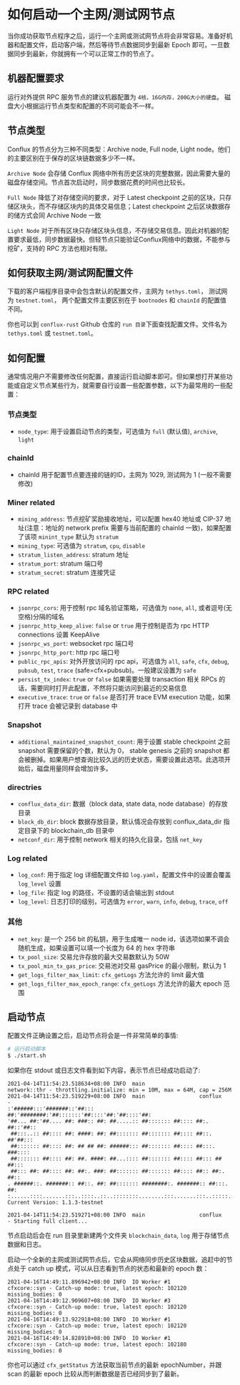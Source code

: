 # 如何启动一个主网/测试网节点
当你成功获取节点程序之后，运行一个主网或测试网节点将会非常容易。准备好机器和配置文件，启动客户端，然后等待节点数据同步到最新 Epoch 即可。一旦数据同步到最新，你就拥有一个可以正常工作的节点了。

## 机器配置要求
运行对外提供 RPC 服务节点的建议机器配置为 `4核，16G内存，200G大小的硬盘`。
磁盘大小根据运行节点类型和配置的不同可能会不一样。

## 节点类型
Conflux 的节点分为三种不同类型：Archive node, Full node, Light node。他们的主要区别在于保存的区块链数据多少不一样。

`Archive Node` 会存储 Conflux 网络中所有历史区块的完整数据，因此需要大量的磁盘存储空间。节点首次启动时，同步数据花费的时间也比较长。

`Full Node` 降低了对存储空间的要求，对于 Latest checkpoint 之前的区块，只存储区块头，而不存储区块内的具体交易信息；Latest checkpoint 之后区块数据存的储方式会同 Archive Node 一致

`Light Node` 对于所有区块只存储区块头信息，不存储交易信息。因此对机器的配置要求最低，同步数据最快。但轻节点只能验证Conflux网络中的数据，不能参与挖矿，支持的 RPC 方法也相对有限。

## 如何获取主网/测试网配置文件
下载的客户端程序目录中会包含默认的配置文件，主网为 `tethys.toml`， 测试网为 `testnet.toml`， 两个配置文件主要区别在于 `bootnodes` 和 `chainId` 的配置值不同。

你也可以到 `conflux-rust` Github 仓库的 `run 目录`下面查找配置文件。文件名为 `tethys.toml` 或 `testnet.toml`。

## 如何配置
通常情况用户不需要修改任何配置，直接运行启动脚本即可。但如果想打开某些功能或自定义节点某些行为，就需要自行设置一些配置参数，以下为最常用的一些配置：

### 节点类型
* `node_type`: 用于设置启动节点的类型，可选值为 `full` (默认值), `archive`, `light` 


### chainId
* chainId 用于配置节点要连接的链的ID，主网为 1029, 测试网为 1 (一般不需要修改)

### Miner related
* `mining_address`: 节点挖矿奖励接收地址，可以配置 hex40 地址或 CIP-37 地址(注意：地址的 network prefix 需要与当前配置的 chainId 一致)，如果配置了该项 `minint_type` 默认为 `stratum`
* `mining_type`: 可选值为 `stratum`, `cpu`, `disable`
* `stratum_listen_address`: stratum 地址
* `stratum_port`: stratum 端口号
* `stratum_secret`: stratum 连接凭证

### RPC related
* `jsonrpc_cors`: 用于控制 rpc 域名验证策略，可选值为 `none`, `all`, 或者逗号(无空格)分隔的域名
* `jsonrpc_http_keep_alive`: `false` or `true` 用于控制是否为 rpc HTTP connections 设置 KeepAlive 
* `jsonrpc_ws_port`: websocket rpc 端口号
* `jsonrpc_http_port`: http rpc 端口号
* `public_rpc_apis`: 对外开放访问的 rpc api，可选值为 `all`, `safe`, `cfx`, `debug`, `pubsub`, `test`, `trace` (safe=cfx+pubsub)。一般建议设置为 `safe`
* `persist_tx_index`: `true` or `false` 如果需要处理 transaction 相关 RPCs 的话，需要同时打开此配置，不然将只能访问到最近的交易信息
* `executive_trace`: `true` or `false` 是否打开 trace EVM execution 功能，如果打开 trace 会被记录到 database 中

### Snapshot 
* `additional_maintained_snapshot_count`: 用于设置 stable checkpoint 之前 snapshot 需要保留的个数，默认为 0， stable genesis 之前的 snapshot 都会被删掉。如果用户想查询比较久远的历史状态，需要设置此选项。此选项开始后，磁盘用量同样会增加许多。

### directries
* `conflux_data_dir`: 数据（block data, state data, node database）的存放目录
* `block_db_dir`: block 数据存放目录，默认情况会存放到 conflux_data_dir 指定目录下的 blockchain_db 目录中
* `netconf_dir`: 用于控制 network 相关的持久化目录，包括 `net_key`

### Log related
* `log_conf`: 用于指定 log 详细配置文件如 `log.yaml`，配置文件中的设置会覆盖 `log_level` 设置
* `log_file`: 指定 log 的路径，不设置的话会输出到 stdout
* `log_level`: 日志打印的级别，可选值为 `error`, `warn`, `info`, `debug`, `trace`, `off` 

### 其他

* `net_key`: 是一个 256 bit 的私钥，用于生成唯一 node id，该选项如果不调会随机生成，如果设置可以填一个长度为 64 的 hex 字符串
* `tx_pool_size`: 交易允许存放的最大交易数默认为 50W
* `tx_pool_min_tx_gas_price`: 交易池对交易 gasPrice 的最小限制，默认为 1
* `get_logs_filter_max_limit`: `cfx_getLogs` 方法允许的 limit 最大值
* `get_logs_filter_max_epoch_range`: `cfx_getLogs` 方法允许的最大 epoch 范围

## 启动节点
配置文件正确设置之后，启动节点将会是一件非常简单的事情:

```sh
# 运行启动脚本
$ ./start.sh
```

如果你在 stdout 或日志文件看到如下内容，表示节点已经成功启动了:

```
2021-04-14T11:54:23.518634+08:00 INFO  main                 network::thr - throttling.initialize: min = 10M, max = 64M, cap = 256M
2021-04-14T11:54:23.519229+08:00 INFO  main                 conflux      -
:'######:::'#######::'##::: ##:'########:'##:::::::'##::::'##:'##::::'##:
'##... ##:'##.... ##: ###:: ##: ##.....:: ##::::::: ##:::: ##:. ##::'##::
 ##:::..:: ##:::: ##: ####: ##: ##::::::: ##::::::: ##:::: ##::. ##'##:::
 ##::::::: ##:::: ##: ## ## ##: ######::: ##::::::: ##:::: ##:::. ###::::
 ##::::::: ##:::: ##: ##. ####: ##...:::: ##::::::: ##:::: ##::: ## ##:::
 ##::: ##: ##:::: ##: ##:. ###: ##::::::: ##::::::: ##:::: ##:: ##:. ##::
. ######::. #######:: ##::. ##: ##::::::: ########:. #######:: ##:::. ##:
:......::::.......:::..::::..::..::::::::........:::.......:::..:::::..::
Current Version: 1.1.3-testnet

2021-04-14T11:54:23.519271+08:00 INFO  main                 conflux      - Starting full client...
```

节点启动后会在 run 目录里新建两个文件夹 `blockchain_data`, `log` 用于存储节点数据和日志。

启动一个全新的主网或测试网节点后，它会从网络同步历史区块数据，追赶中的节点处于 catch up 模式，可以从日志看到节点的状态和最新的 epoch 数：
```
2021-04-16T14:49:11.896942+08:00 INFO  IO Worker #1         cfxcore::syn - Catch-up mode: true, latest epoch: 102120 missing_bodies: 0
2021-04-16T14:49:12.909607+08:00 INFO  IO Worker #3         cfxcore::syn - Catch-up mode: true, latest epoch: 102120 missing_bodies: 0
2021-04-16T14:49:13.922918+08:00 INFO  IO Worker #1         cfxcore::syn - Catch-up mode: true, latest epoch: 102120 missing_bodies: 0
2021-04-16T14:49:14.828910+08:00 INFO  IO Worker #1         cfxcore::syn - Catch-up mode: true, latest epoch: 102180 missing_bodies: 0
```

你也可以通过 `cfx_getStatus` 方法获取当前节点的最新 epochNumber，并跟 scan 的最新 epoch 比较从而判断数据是否已经同步到了最新。

